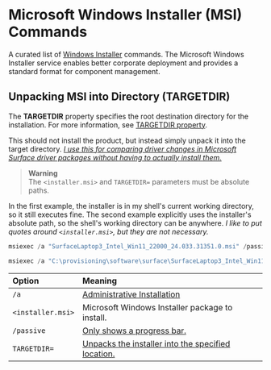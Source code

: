 # Microsoft Windows Installer (MSI) Commands

A curated list of [Windows Installer](https://learn.microsoft.com/windows/win32/msi/windows-installer-portal) commands.
The Microsoft Windows Installer service enables better corporate deployment and provides a standard format for component management.

## Unpacking MSI into Directory (TARGETDIR)

The **TARGETDIR** property specifies the root destination directory for the installation.
For more information, see [TARGETDIR property](https://learn.microsoft.com/windows/win32/msi/targetdir).

This should not install the product, but instead simply unpack it into the target directory.
*[I use this for comparing driver changes in Microsoft Surface driver packages without having to actually install them.](surface-laptop-3)*

> **Warning**\
> The `<installer.msi>` and `TARGETDIR=` parameters must be absolute paths.

In the first example, the installer is in my shell's current working directory, so it still executes fine.
The second example explicitly uses the installer's absolute path, so the shell's working directory can be anywhere.
*I like to put quotes around `<installer.msi>`, but they are not necessary.*

```PowerShell
msiexec /a "SurfaceLaptop3_Intel_Win11_22000_24.033.31351.0.msi" /passive TARGETDIR=C:\provisioning\software\surface\unpack
```

```PowerShell
msiexec /a "C:\provisioning\software\surface\SurfaceLaptop3_Intel_Win11_22000_24.033.31351.0.msi" /passive TARGETDIR=C:\provisioning\software\surface\unpack
```

| Option            | Meaning                                                                                                                     |
|:------------------|:----------------------------------------------------------------------------------------------------------------------------|
| `/a`              | [Administrative Installation](https://learn.microsoft.com/windows/win32/msi/administrative-installation)                    |
| `<installer.msi>` | Microsoft Windows Installer package to install.                                                                             |
| `/passive`        | [Only shows a progress bar.](https://learn.microsoft.com/windows/win32/msi/standard-installer-command-line-options#passive) |
| `TARGETDIR=`      | [Unpacks the installer into the specified location.](https://learn.microsoft.com/windows/win32/msi/targetdir)               |